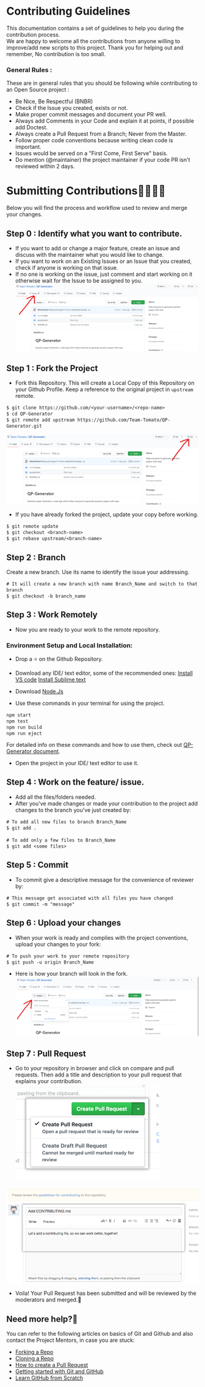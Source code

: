 # Contributing Guidelines  
  
This documentation contains a set of guidelines to help you during the contribution process.   
We are happy to welcome all the contributions from anyone willing to improve/add new scripts to this project. Thank you for helping out and remember, No contribution is too small.

### General Rules :
These are in general rules that you should be following while contributing to an Open Source project :

- Be Nice, Be Respectful (BNBR)
- Check if the Issue you created, exists or not.
- Make proper commit messages and document your PR well.
- Always add Comments in your Code and explain it at points, if possible add Doctest.
- Always create a Pull Request from a Branch; Never from the Master.
- Follow proper code conventions because writing clean code is important.
- Issues would be served on a "First Come, First Serve" basis.
- Do mention (@maintainer) the project maintainer if your code PR isn't reviewed within 2 days.

# Submitting Contributions👩‍💻👨‍💻  
Below you will find the process and workflow used to review and merge your changes.  
## Step 0 : Identify what you want to contribute.
- If you want to add or change a major feature, create an issue and discuss with the maintainer what you would like to change.
- If you want to work on an Existing Issues or an Issue that you created, check if anyone is working on that issue.
- If no one is working on the issue, just comment and start working on it otherwise wait for the Issue to be assigned to you.
![IssuesDemo](Asset/Images/issues.png)

## Step 1 : Fork the Project  
- Fork this Repository. This will create a Local Copy of this Repository on your Github Profile. Keep a reference to the original project in `upstream` remote.  
```  
$ git clone https://github.com/<your-username>/<repo-name>  
$ cd QP-Generator
$ git remote add upstream https://github.com/Team-Tomato/QP-Generator.git
```  
![ForkDemo](Asset/Images/fork.png)

- If you have already forked the project, update your copy before working.  
```  
$ git remote update  
$ git checkout <branch-name>  
$ git rebase upstream/<branch-name>  
```  
## Step 2 : Branch 
Create a new branch. Use its name to identify the issue your addressing.  
```  
# It will create a new branch with name Branch_Name and switch to that branch 
$ git checkout -b branch_name  
```  

## Step 3 : Work Remotely  
- Now you are ready to your work to the remote repository.
### Environment Setup and Local Installation:
* Drop a :star: on the Github Repository.

* Download any IDE/ text editor, some of the recommended ones:
	[Install VS code](https://code.visualstudio.com/download)
	[Install Sublime text](https://www.sublimetext.com/3)

* Download [Node.Js](https://nodejs.org/en/download/)

* Use these commands in your terminal for using the project.
```
npm start
npm test
npm run build
npm run eject
```
For detailed info on these commands and how to use them, check out [QP-Generator document](qp-generator/README.md).

* Open the project in your IDE/ text editor to use it.


## Step 4 : Work on the feature/ issue.  
- Add all the files/folders needed.  
- After you've made changes or made your contribution to the project add changes to the branch you've just created by:  
```  
# To add all new files to branch Branch_Name  
$ git add .  

# To add only a few files to Branch_Name
$ git add <some files>
```

## Step 5 : Commit  
- To commit give a descriptive message for the convenience of reviewer by:  
```
# This message get associated with all files you have changed  
$ git commit -m "message"  
```  

## Step 6 : Upload your changes   
- When your work is ready and complies with the project conventions, upload your changes to your fork:  
  
```  
# To push your work to your remote repository  
$ git push -u origin Branch_Name  
```  
- Here is how your branch will look in the fork.
![BranchDemo](Asset/Images/branch.png)

## Step 7 : Pull Request  
- Go to your repository in browser and click on compare and pull requests. Then add a title and description to your pull request that explains your contribution.  
![pullrequest-send](Asset/Images/pullrequest-send.png)  
  
![pullrequest-description](Asset/Images/pullrequest-description.png)
- Voila! Your Pull Request has been submitted and will be reviewed by the moderators and merged.🥳  

## Need more help?🤔  
You can refer to the following articles on basics of Git and Github and also contact the Project Mentors, in case you are stuck:  
- [Forking a Repo](https://help.github.com/en/github/getting-started-with-github/fork-a-repo)  
- [Cloning a Repo](https://help.github.com/en/desktop/contributing-to-projects/creating-an-issue-or-pull-request)  
- [How to create a Pull Request](https://opensource.com/article/19/7/create-pull-request-github)  
- [Getting started with Git and GitHub](https://towardsdatascience.com/getting-started-with-git-and-github-6fcd0f2d4ac6)  
- [Learn GitHub from Scratch](https://lab.github.com/githubtraining/introduction-to-github)  
  